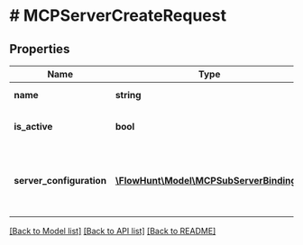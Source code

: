 # # MCPServerCreateRequest

## Properties

Name | Type | Description | Notes
------------ | ------------- | ------------- | -------------
**name** | **string** | Name of the MCP server |
**is_active** | **bool** | Whether the MCP server is active | [optional] [default to true]
**server_configuration** | [**\FlowHunt\Model\MCPSubServerBinding[]**](MCPSubServerBinding.md) | List of subserver bindings for the MCP server configuration |

[[Back to Model list]](../../README.md#models) [[Back to API list]](../../README.md#endpoints) [[Back to README]](../../README.md)
